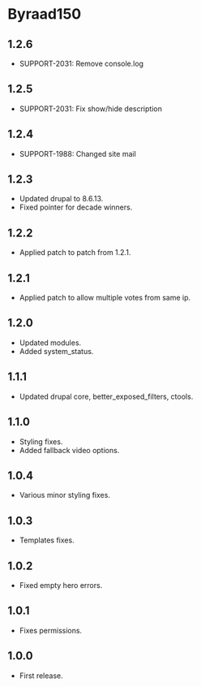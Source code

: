 # Byraad150

## 1.2.6
* SUPPORT-2031: Remove console.log

## 1.2.5
* SUPPORT-2031: Fix show/hide description

## 1.2.4
* SUPPORT-1988: Changed site mail

## 1.2.3

* Updated drupal to 8.6.13.
* Fixed pointer for decade winners.

## 1.2.2

* Applied patch to patch from 1.2.1.

## 1.2.1

* Applied patch to allow multiple votes from same ip.

## 1.2.0

* Updated modules.
* Added system_status.

## 1.1.1

* Updated drupal core, better_exposed_filters, ctools.

## 1.1.0

* Styling fixes.
* Added fallback video options.

## 1.0.4
* Various minor styling fixes.

## 1.0.3
* Templates fixes.

## 1.0.2
* Fixed empty hero errors.

## 1.0.1
* Fixes permissions.

## 1.0.0
* First release.
